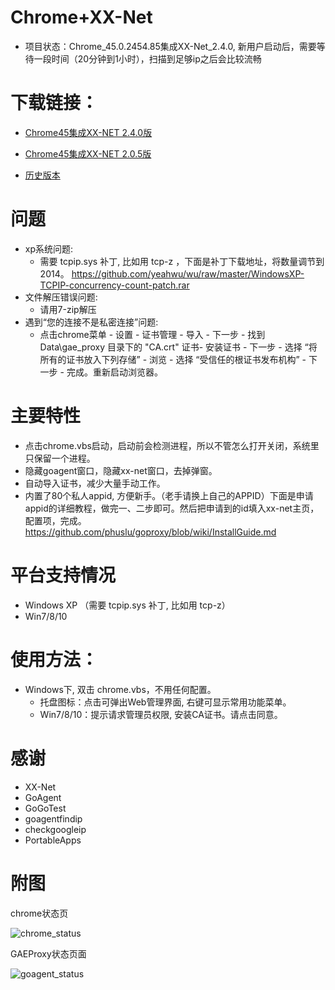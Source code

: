 
Chrome+XX-Net
========
* 项目状态：Chrome_45.0.2454.85集成XX-Net_2.4.0, 新用户启动后，需要等待一段时间（20分钟到1小时），扫描到足够ip之后会比较流畅   


下载链接：
==========
* [Chrome45集成XX-NET 2.4.0版](https://github.com/yeahwu/chrome/archive/master.zip)  

* [Chrome45集成XX-NET 2.0.5版](https://github.com/yeahwu/wu/releases/download/chrome/Chrome.XX205.zip) 
   
* [历史版本](https://github.com/yeahwu/chrome/releases)

问题
========
* xp系统问题:
   - 需要 tcpip.sys 补丁, 比如用 tcp-z ，下面是补丁下载地址，将数量调节到2014。    https://github.com/yeahwu/wu/raw/master/WindowsXP-TCPIP-concurrency-count-patch.rar
* 文件解压错误问题: 
   - 请用7-zip解压
* 遇到“您的连接不是私密连接”问题: 
   - 点击chrome菜单 - 设置 - 证书管理 - 导入 - 下一步 - 找到Data\gae_proxy 目录下的 "CA.crt" 证书- 安装证书 - 下一步 - 选择 “将所有的证书放入下列存储” - 浏览 - 选择 “受信任的根证书发布机构” - 下一步 - 完成。重新启动浏览器。


主要特性
========
* 点击chrome.vbs启动，启动前会检测进程，所以不管怎么打开关闭，系统里只保留一个进程。
* 隐藏goagent窗口，隐藏xx-net窗口，去掉弹窗。
* 自动导入证书，减少大量手动工作。
* 内置了80个私人appid, 方便新手。（老手请换上自己的APPID）下面是申请appid的详细教程，做完一、二步即可。然后把申请到的id填入xx-net主页，配置项，完成。  https://github.com/phuslu/goproxy/blob/wiki/InstallGuide.md


平台支持情况
================
* Windows XP （需要 tcpip.sys 补丁, 比如用 tcp-z）
* Win7/8/10


使用方法：
========
* Windows下, 双击 chrome.vbs，不用任何配置。
  - 托盘图标：点击可弹出Web管理界面, 右键可显示常用功能菜单。
  - Win7/8/10：提示请求管理员权限, 安装CA证书。请点击同意。


感谢
=======
* XX-Net
* GoAgent
* GoGoTest
* goagentfindip
* checkgoogleip
* PortableApps


附图
======

chrome状态页

![chrome_status](https://github.com/yeahwu/wu/blob/master/chrome1.JPG?raw=true)

GAEProxy状态页面

![goagent_status](https://github.com/yeahwu/wu/blob/master/chrome2.JPG?raw=true)

